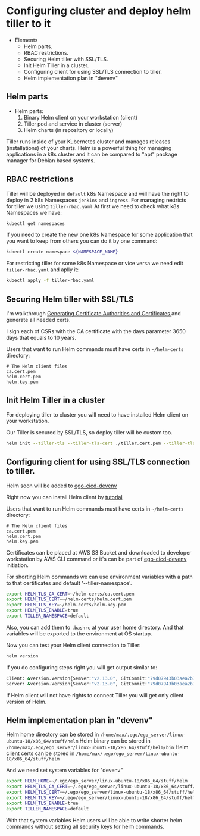 # Configuring cluster and deploy helm tiller to it

* Elements
     * Helm parts.
     * RBAC restrictions.
     * Securing Helm tiller with SSL/TLS.
     * Init Helm Tiller in a cluster.
     * Configuring client for using SSL/TLS connection to tiller.
     * Helm implementation plan in "devenv"

## Helm parts

* Helm parts:
     1. Binary Helm client on your workstation (client)
     2. Tiller pod and service in cluster (server)
     3. Helm charts (in repository or locally)

Tiller runs inside of your Kubernetes cluster and manages releases (installations) of your charts.
Helm is a powerful thing for managing applications in a k8s cluster and it can be compared to "apt" package manager for Debian based systems.

## RBAC restrictions

Tiller will be deployed in `default` k8s Namespace and will have the right to deploy in 2 k8s Namespaces `jenkins` and `ingress`.
For managing restricts for tiller we using `tiller-rbac.yaml`
At first we need to check what k8s Namespaces we have:
```bash
kubectl get namespaces
```
If you need to create the new one k8s Namespace for some application that you want to keep from others you can do it by one command:
```bash
kubectl create namespace ${NAMESPACE_NAME}
```

For restricting tiller for some k8s Namespace or vice versa we need edit `tiller-rbac.yaml` and aplly it:
```bash
kubectl apply -f tiller-rbac.yaml
```

## Securing Helm tiller with SSL/TLS

I'm walkthrough [ Generating Certificate Authorities and Certificates ](https://helm.sh/docs/using_helm/#using-ssl-between-helm-and-tiller) and generate all needed certs.

I sign each of CSRs with the CA certificate with the days parameter 3650 days that equals to 10 years.

Users that want to run Helm commands must have certs in `~/helm-certs` directory:
```
# The Helm client files
ca.cert.pem
helm.cert.pem
helm.key.pem
```

## Init Helm Tiller in a cluster

For deploying tiller to cluster you will need to have installed Helm client on your workstation.

Our Tiller is secured by SSL/TLS, so deploy tiller will be custom too.
```bash
helm init --tiller-tls --tiller-tls-cert ./tiller.cert.pem --tiller-tls-key ./tiller.key.pem --tiller-tls-verify --tls-ca-cert ca.cert.pem --service-account tiller --tiller-namespace default
```

## Configuring client for using SSL/TLS connection to tiller.

Helm soon will be added to [ ego-cicd-devenv ](https://bitbucket.org/imvu/ego-cicd-devenv/src/master/)

Right now you can install Helm client by [ tutorial ](https://helm.sh/docs/using_helm/#installing-the-helm-client)

Users that want to run Helm commands must have certs in `~/helm-certs` directory:
```
# The Helm client files
ca.cert.pem
helm.cert.pem
helm.key.pem
```
Certificates can be placed at AWS S3 Bucket and downloaded to developer workstation by AWS CLI command or it's can be part of [ ego-cicd-devenv ](https://bitbucket.org/imvu/ego-cicd-devenv/src/master/) initiation.

For shorting Helm commands we can use environment variables with a path to that certificates and default '--tiller-namespace'.
```bash
export HELM_TLS_CA_CERT=~/helm-certs/ca.cert.pem
export HELM_TLS_CERT=~/helm-certs/helm.cert.pem
export HELM_TLS_KEY=~/helm-certs/helm.key.pem
export HELM_TLS_ENABLE=true
export TILLER_NAMESPACE=default
```
Also, you can add them to `.bashrc` at your user home directory.
And that variables will be exported to the environment at OS startup.

Now you can test your Helm client connection to Tiller:
```bash
helm version
```
If you do configuring steps right you will get output similar to:
```bash
Client: &version.Version{SemVer:"v2.13.0", GitCommit:"79d07943b03aea2b76c12644b4b54733bc5958d6", GitTreeState:"clean"}
Server: &version.Version{SemVer:"v2.13.0", GitCommit:"79d07943b03aea2b76c12644b4b54733bc5958d6", GitTreeState:"clean"}
```
If Helm client will not have rights to connect Tiller you will get only client version of Helm.

## Helm implementation plan in "devenv"

Helm home directory can be stored in `/home/max/.ego/ego_server/linux-ubuntu-18/x86_64/stuff/helm`
Helm binary can be stored in `/home/max/.ego/ego_server/linux-ubuntu-18/x86_64/stuff/helm/bin`
Helm client certs can be stored in `/home/max/.ego/ego_server/linux-ubuntu-18/x86_64/stuff/helm`

And we need set system variables for "devenv"
```bash
export HELM_HOME=~/.ego/ego_server/linux-ubuntu-18/x86_64/stuff/helm
export HELM_TLS_CA_CERT=~/.ego/ego_server/linux-ubuntu-18/x86_64/stuff/helm/ca.cert.pem
export HELM_TLS_CERT=~/.ego/ego_server/linux-ubuntu-18/x86_64/stuff/helm/helm.cert.pem
export HELM_TLS_KEY=~/.ego/ego_server/linux-ubuntu-18/x86_64/stuff/helm/helm.key.pem
export HELM_TLS_ENABLE=true
export TILLER_NAMESPACE=default
```
With that system variables Helm users will be able to write shorter helm commands without setting all security keys for helm commands.
